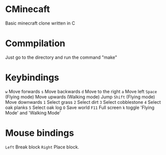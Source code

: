 # CMinecaft
Basic minecraft clone written in C

# Commpilation

Just go to the directory and run the command "make"

# Keybindings

`w` Move forwards `s` Move backwards `d` Move to the right `a`  Move left `Space` (Flying mode) Move upwards (Walking mode) Jump `Shift` (Flying mode) Move downwards `1` Select grass `2` Select dirt `3` Select cobblestone `4` Select oak planks `5` Select oak log `O` Save world `F11` Full screen `k` toggle 'Flying Mode' and 'Walking Mode'

# Mouse bindings

`Left` Break block `Right` Place block.

